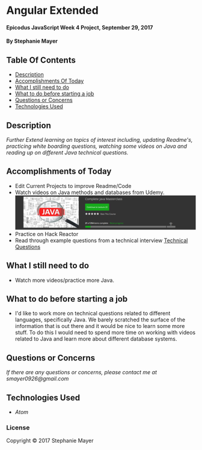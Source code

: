 # Angular Extended

#### Epicodus JavaScript Week 4 Project, September 29, 2017

#### By Stephanie Mayer

## Table Of Contents
* [Description](#description)
* [Accomplishments Of Today](#accomplishments-of-today)
* [What I still need to do](#what-i-still-need-to-do)
* [What to do before starting a job](#what-to-do-before-starting-a-job)
* [Questions or Concerns](#questions-or-concerns)
* [Technologies Used](#technologies-used)


## Description
_Further Extend learning on topics of interest including, updating Readme's, practicing white boarding questions, watching some videos on Java and reading up on different Java technical questions._


## Accomplishments of Today
* Edit Current Projects to improve Readme/Code
* Watch videos on Java methods and databases from Udemy.
![Java Progress](images/Capture.PNG)
* Practice on Hack Reactor
* Read through example questions from a technical interview [Technical Questions](http://www.java2novice.com/java-interview-questions/)

## What I still need to do
* Watch more videos/practice more Java.

## What to do before starting a job
* I'd like to work more on technical questions related to different languages, specifically Java. We barely scratched the surface of the information that is out there and it would be nice to learn some more stuff. To do this I would need to spend more time on working with videos related to Java and learn more about different database systems.

##

## Questions or Concerns
_If there are any questions or concerns, please contact me at smayer0926@gmail.com_


## Technologies Used

* _Atom_



### License

Copyright &copy; 2017 Stephanie Mayer
